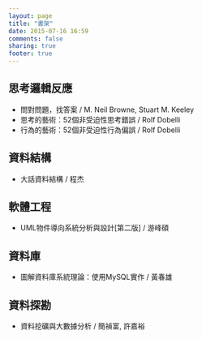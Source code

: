 ```yaml
---
layout: page
title: "書架"
date: 2015-07-16 16:59
comments: false
sharing: true
footer: true
---
```

## 思考邏輯反應 ##
- 問對問題，找答案 / M. Neil Browne, Stuart M. Keeley
- 思考的藝術：52個非受迫性思考錯誤 / Rolf Dobelli
- 行為的藝術：52個非受迫性行為偏誤 / Rolf Dobelli

## 資料結構 ##
- 大話資料結構 / 程杰

## 軟體工程
- UML物件導向系統分析與設計[第二版] / 游峰碩

## 資料庫
- 圖解資料庫系統理論：使用MySQL實作 / 黃春雄

## 資料探勘
- 資料挖礦與大數據分析 / 簡禎富, 許嘉裕 

